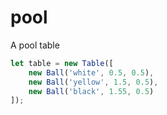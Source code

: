 # pool
A pool table

```javascript
let table = new Table([
    new Ball('white', 0.5, 0.5),
    new Ball('yellow', 1.5, 0.5),
    new Ball('black', 1.55, 0.5)
]);
```
